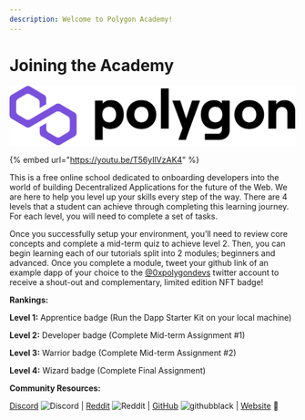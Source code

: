 ```yaml
---
description: Welcome to Polygon Academy!
---
```


# Joining the Academy

![](.gitbook/assets/polygon-logo.png)

{% embed url="https://youtu.be/T56yIlVzAK4" %}

This is a free online school dedicated to onboarding developers into the world of building Decentralized Applications for the future of the Web. We are here to help you level up your skills every step of the way. There are 4 levels that a student can achieve through completing this learning journey. For each level, you will need to complete a set of tasks.

Once you successfully setup your environment, you’ll need to review core concepts and complete a mid-term quiz to achieve level 2. Then, you can begin learning each of our tutorials split into 2 modules; beginners and advanced. Once you complete a module, tweet your github link of an example dapp of your choice to the [@0xpolygondevs](https://twitter.com/0xPolygonDevs) twitter account to receive a shout-out and complementary, limited edition NFT badge!

**Rankings:**

**Level 1:** Apprentice badge (Run the Dapp Starter Kit on your local machine)

**Level 2:** Developer badge (Complete Mid-term Assignment #1)

**Level 3:** Warrior badge (Complete Mid-term Assignment #2)

**Level 4:** Wizard badge (Complete Final Assignment)

**Community Resources:**

[Discord](https://discord.com/invite/XvpHAxZ)  ![Discord](https://emoji.gg/assets/emoji/5244-discord.png) | [Reddit](https://www.reddit.com/r/0xPolygon/) ![Reddit](https://emoji.gg/assets/emoji/9100-reddit.png) | [GitHub](https://github.com/maticnetwork/) ![githubblack](https://emoji.gg/assets/emoji/6705-githubblack.png) | [Website](https://polygon.technology) 🔗





